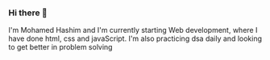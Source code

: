 ### Hi there 👋
I'm Mohamed Hashim and I'm currently starting Web development, where I have done html, css and javaScript.
I'm also practicing dsa daily and looking to get better in problem solving 
<!--
**MohdHash/MohdHash** is a ✨ _special_ ✨ repository because its `README.md` (this file) appears on your GitHub profile.

Here are some ideas to get you started:

- 🔭 I’m currently working on ...
- 🌱 I’m currently learning ...
- 👯 I’m looking to collaborate on ...
- 🤔 I’m looking for help with ...
- 💬 Ask me about ...
- 📫 How to reach me: ...
- 😄 Pronouns: ...
- ⚡ Fun fact: ...
-->
